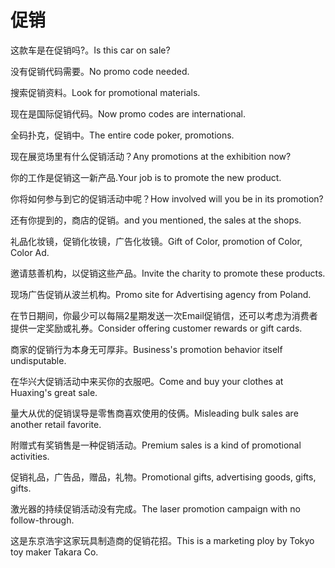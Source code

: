 # 促销

<p><span class="chinese">这款车是在促销吗?。</span><span class="english">Is this car on sale?</span></p>

<p><span class="chinese">没有促销代码需要。</span><span class="english">No promo code needed.</span></p>

<p><span class="chinese">搜索促销资料。</span><span class="english">Look for promotional materials.</span></p>

<p><span class="chinese">现在是国际促销代码。</span><span class="english">Now promo codes are international.</span></p>

<p><span class="chinese">全码扑克，促销中。</span><span class="english">The entire code poker, promotions.</span></p>

<p><span class="chinese">现在展览场里有什么促销活动？</span><span class="english">Any promotions at the exhibition now?</span></p>

<p><span class="chinese">你的工作是促销这一新产品.</span><span class="english">Your job is to promote the new product.</span></p>

<p><span class="chinese">你将如何参与到它的促销活动中呢？</span><span class="english">How involved will you be in its promotion?</span></p>

<p><span class="chinese">还有你提到的，商店的促销。</span><span class="english">and you mentioned, the sales at the shops.</span></p>

<p><span class="chinese">礼品化妆镜，促销化妆镜，广告化妆镜。</span><span class="english">Gift of Color, promotion of Color, Color Ad.</span></p>

<p><span class="chinese">邀请慈善机构，以促销这些产品。</span><span class="english">Invite the charity to promote these products.</span></p>

<p><span class="chinese">现场广告促销从波兰机构。</span><span class="english">Promo site for Advertising agency from Poland.</span></p>

<p><span class="chinese">在节日期间，你最少可以每隔2星期发送一次Email促销信，还可以考虑为消费者提供一定奖励或礼券。</span><span class="english">Consider offering customer rewards or gift cards.</span></p>

<p><span class="chinese">商家的促销行为本身无可厚非。</span><span class="english">Business's promotion behavior itself undisputable.</span></p>

<p><span class="chinese">在华兴大促销活动中来买你的衣服吧。</span><span class="english">Come and buy your clothes at Huaxing's great sale.</span></p>

<p><span class="chinese">量大从优的促销误导是零售商喜欢使用的伎俩。</span><span class="english">Misleading bulk sales are another retail favorite.</span></p>

<p><span class="chinese">附赠式有奖销售是一种促销活动。</span><span class="english">Premium sales is a kind of promotional activities.</span></p>

<p><span class="chinese">促销礼品，广告品，赠品，礼物。</span><span class="english">Promotional gifts, advertising goods, gifts, gifts.</span></p>

<p><span class="chinese">激光器的持续促销活动没有完成。</span><span class="english">The laser promotion campaign with no follow-through.</span></p>

<p><span class="chinese">这是东京浩宇这家玩具制造商的促销花招。</span><span class="english">This is a marketing ploy by Tokyo toy maker Takara Co.</span></p>

